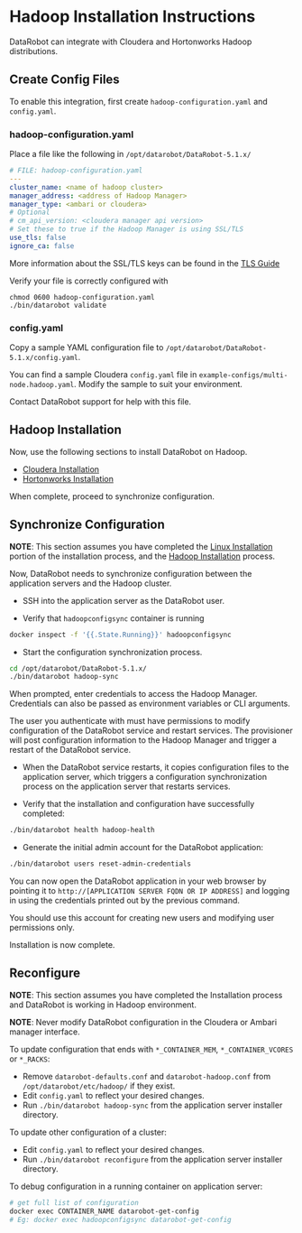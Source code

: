 # Hadoop Installation Instructions

DataRobot can integrate with Cloudera and Hortonworks Hadoop distributions.

## Create Config Files

To enable this integration, first create `hadoop-configuration.yaml` and `config.yaml`.

### hadoop-configuration.yaml

Place a file like the following in `/opt/datarobot/DataRobot-5.1.x/`

```yaml
# FILE: hadoop-configuration.yaml
---
cluster_name: <name of hadoop cluster>
manager_address: <address of Hadoop Manager>
manager_type: <ambari or cloudera>
# Optional
# cm_api_version: <cloudera manager api version>
# Set these to true if the Hadoop Manager is using SSL/TLS
use_tls: false
ignore_ca: false
```

More information about the SSL/TLS keys can be found in the [TLS Guide](special-topics/tls.md#cm-tls)

Verify your file is correctly configured with

```bin
chmod 0600 hadoop-configuration.yaml
./bin/datarobot validate
```

### config.yaml

Copy a sample YAML configuration file to `/opt/datarobot/DataRobot-5.1.x/config.yaml`.

You can find a sample Cloudera `config.yaml` file in `example-configs/multi-node.hadoop.yaml`. Modify the sample to suit your
environment.

Contact DataRobot support for help with this file.

## Hadoop Installation

Now, use the following sections to install DataRobot on Hadoop.

* [Cloudera Installation](cloudera-install.md)
* [Hortonworks Installation](ambari-install.md)

When complete, proceed to synchronize configuration.

## Synchronize Configuration

**NOTE**: This section assumes you have completed the [Linux Installation](standard-install.md) portion of the installation process, and
the [Hadoop Installation](hadoop-install.md#hadoop-installation) process.

Now, DataRobot needs to synchronize configuration between the application
servers and the Hadoop cluster.

* SSH into the application server as the DataRobot user.

* Verify that `hadoopconfigsync` container is running

```bash
docker inspect -f '{{.State.Running}}' hadoopconfigsync
```

* Start the configuration synchronization process.

```bash
cd /opt/datarobot/DataRobot-5.1.x/
./bin/datarobot hadoop-sync
```

When prompted, enter credentials to access the Hadoop Manager.
Credentials can also be passed as environment variables or CLI arguments.

The user you authenticate with must have permissions to modify configuration
of the DataRobot service and restart services. The provisioner will post configuration
information to the Hadoop Manager and trigger a restart of the DataRobot service.

* When the DataRobot service restarts, it copies configuration files to the
application server, which triggers a configuration synchronization process on
the application server that restarts services.

* Verify that the installation and configuration have successfully completed:

```bash
./bin/datarobot health hadoop-health
```

* Generate the initial admin account for the DataRobot application:

```bash
./bin/datarobot users reset-admin-credentials
```

You can now open the DataRobot application in your web browser by pointing it
to `http://[APPLICATION SERVER FQDN OR IP ADDRESS]` and logging in using the
credentials printed out by the previous command.

You should use this account for creating new users and modifying user permissions only.

Installation is now complete.

## Reconfigure

**NOTE**: This section assumes you have completed the Installation process and
DataRobot is working in Hadoop environment.

**NOTE**: Never modify DataRobot configuration in the Cloudera or Ambari manager interface.

To update configuration that ends with `*_CONTAINER_MEM`, `*_CONTAINER_VCORES` or `*_RACKS`:
* Remove `datarobot-defaults.conf` and `datarobot-hadoop.conf` from `/opt/datarobot/etc/hadoop/` if they exist.
* Edit `config.yaml` to reflect your desired changes.
* Run `./bin/datarobot hadoop-sync` from the application server installer directory.

To update other configuration of a cluster:

* Edit `config.yaml` to reflect your desired changes.
* Run `./bin/datarobot reconfigure` from the application server installer directory.

To debug configuration in a running container on application server:

```bash
# get full list of configuration
docker exec CONTAINER_NAME datarobot-get-config
# Eg: docker exec hadoopconfigsync datarobot-get-config
```
